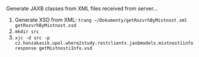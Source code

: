 Generate JAXB classes from XML files received from server...

1. Generate XSD from XML: `trang ~/Dokumenty/getRozvrhByMistnost.xml getRozvrhByMistnost.xsd`
1. `mkdir src`
1. `xjc -d src -p cz.honzakasik.upol.where2study.restclients.jaxbmodels.mistnostiinforesponse getMistnostiInfo.xsd`
